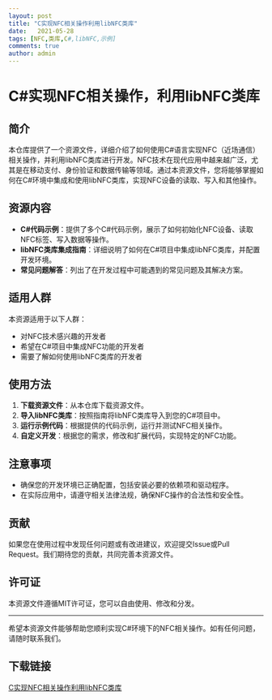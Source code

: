 ```yaml
---
layout: post
title: "C实现NFC相关操作利用libNFC类库"
date:   2021-05-28
tags: [NFC,类库,C#,libNFC,示例]
comments: true
author: admin
---
```

# C#实现NFC相关操作，利用libNFC类库

## 简介

本仓库提供了一个资源文件，详细介绍了如何使用C#语言实现NFC（近场通信）相关操作，并利用libNFC类库进行开发。NFC技术在现代应用中越来越广泛，尤其是在移动支付、身份验证和数据传输等领域。通过本资源文件，您将能够掌握如何在C#环境中集成和使用libNFC类库，实现NFC设备的读取、写入和其他操作。

## 资源内容

- **C#代码示例**：提供了多个C#代码示例，展示了如何初始化NFC设备、读取NFC标签、写入数据等操作。
- **libNFC类库集成指南**：详细说明了如何在C#项目中集成libNFC类库，并配置开发环境。
- **常见问题解答**：列出了在开发过程中可能遇到的常见问题及其解决方案。

## 适用人群

本资源适用于以下人群：

- 对NFC技术感兴趣的开发者
- 希望在C#项目中集成NFC功能的开发者
- 需要了解如何使用libNFC类库的开发者

## 使用方法

1. **下载资源文件**：从本仓库下载资源文件。
2. **导入libNFC类库**：按照指南将libNFC类库导入到您的C#项目中。
3. **运行示例代码**：根据提供的代码示例，运行并测试NFC相关操作。
4. **自定义开发**：根据您的需求，修改和扩展代码，实现特定的NFC功能。

## 注意事项

- 确保您的开发环境已正确配置，包括安装必要的依赖项和驱动程序。
- 在实际应用中，请遵守相关法律法规，确保NFC操作的合法性和安全性。

## 贡献

如果您在使用过程中发现任何问题或有改进建议，欢迎提交Issue或Pull Request。我们期待您的贡献，共同完善本资源文件。

## 许可证

本资源文件遵循MIT许可证，您可以自由使用、修改和分发。

---

希望本资源文件能够帮助您顺利实现C#环境下的NFC相关操作。如有任何问题，请随时联系我们。

## 下载链接

[C实现NFC相关操作利用libNFC类库](https://pan.quark.cn/s/d71c534d56ab)